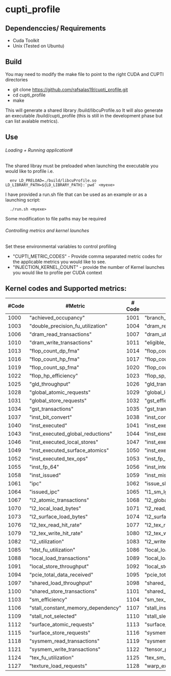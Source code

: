 # cupti_profile

## Dependenccies/ Requirements 
- Cuda Toolkit
- Unix (Tested on Ubuntu)

## Build
You may need to modify the make file to point to the right CUDA and CUPTI directories

- git clone https://github.com/rafsalas19/cupti_profile.git
- cd cupti_profile
- make

This will generate a shared library /build/libcuProfile.so 
It will also generate an executable /build/cupti_profile (this is still in the development phase but can list avalable metrics).

## Use

###### Loading + Running application#
The shared libray must be preloaded when launching the executable you would like to profile i.e.  
      
      env LD_PRELOAD=./build/libcuProfile.so LD_LIBRARY_PATH=${LD_LIBRARY_PATH}:`pwd` <myexe>
      
I have provided a run.sh file that can be used as an example or as a launching script:

      ./run.sh <myexe>
Some modification to file paths may be required

###### Controlling metrics and kernel launches
Set these environmental variables to control profiling
- "CUPTI_METRIC_CODES" - Provide comma separated metric codes for the applicable metrics you would like to see.
- "INJECTION_KERNEL_COUNT" - provide the number of Kernel launches you would like to profile per CUDA context

## Kernel codes and Supported metrics:
| #Code        | #Metric   | # Code     | #Metric    | # Code     | #Metric    |
|--------------|-----------|------------|------------|------------|------------|
|1000|"achieved_occupancy"|1001|"branch_efficiency"|1002|"cf_executed"|
|1003|"double_precision_fu_utilization"|1004|"dram_read_bytes"|1005|"dram_read_throughput"|
|1006|"dram_read_transactions"|1007|"dram_utilization"|1008|"dram_write_bytes"|1009|"dram_write_throughput"|
|1010|"dram_write_transactions"|1011|"eligible_warps_per_cycle"|1012|"flop_count_dp_add"|
|1013|"flop_count_dp_fma"|1014|"flop_count_dp_mul"|1015|"flop_count_hp_add"|
|1016|"flop_count_hp_fma"|1017|"flop_count_hp_mul"|1018|"flop_count_sp_add"|
|1019|"flop_count_sp_fma"|1020|"flop_count_sp_mul"|1021|"flop_dp_efficiency"|
|1022|"flop_hp_efficiency"|1023|"flop_sp_efficiency"|1024|"gld_efficiency"|
|1025|"gld_throughput"|1026|"gld_transactions"|1027|"gld_transactions_per_request"|
|1028|"global_atomic_requests"|1029|"global_load_requests"|1030|"global_reduction_requests"|
|1031|"global_store_requests"|1032|"gst_efficiency"|1033|"gst_throughput"|
|1034|"gst_transactions"|1035|"gst_transactions_per_request"|1036|"half_precision_fu_utilization"|
|1037|"inst_bit_convert"|1038|"inst_compute_ld_st"|1039|"inst_control"|
|1040|"inst_executed"|1041|"inst_executed_global_atomics"|1042|"inst_executed_global_loads"|
|1043|"inst_executed_global_reductions"|1044|"inst_executed_global_stores"|1045|"inst_executed_local_loads"|
|1046|"inst_executed_local_stores"|1047|"inst_executed_shared_loads"|1048|"inst_executed_shared_stores"|
|1049|"inst_executed_surface_atomics"|1050|"inst_executed_surface_reductions"|1051|"inst_executed_surface_stores"|
|1052|"inst_executed_tex_ops"|1053|"inst_fp_16"|1054|"inst_fp_32"|
|1055|"inst_fp_64"|1056|"inst_integer"|1057|"inst_inter_thread_communication"|
|1058|"inst_issued"|1059|"inst_misc"|1060|"inst_per_warp"|
|1061|"ipc"|1062|"issue_slot_utilization"|1063|"issue_slots"|
|1064|"issued_ipc"|1065|"l1_sm_lg_utilization"|1066|"l2_atomic_throughput"|
|1067|"l2_atomic_transactions"|1068|"l2_global_atomic_store_bytes"|1069|"l2_global_load_bytes"|
|1070|"l2_local_load_bytes"|1071|"l2_read_throughput"|1072|"l2_read_transactions"|
|1073|"l2_surface_load_bytes"|1074|"l2_surface_store_bytes"|1075|"l2_tex_hit_rate"|
|1076|"l2_tex_read_hit_rate"|1077|"l2_tex_read_throughput"|1078|"l2_tex_read_transactions"|
|1079|"l2_tex_write_hit_rate"|1080|"l2_tex_write_throughput"|1081|"l2_tex_write_transactions"|
|1082|"l2_utilization"|1083|"l2_write_throughput"|1084|"l2_write_transactions"|
|1085|"ldst_fu_utilization"|1086|"local_load_requests"|1087|"local_load_throughput"|
|1088|"local_load_transactions"|1089|"local_load_transactions_per_request"|1090|"local_store_requests"|
|1091|"local_store_throughput"|1092|"local_store_transactions"|1093|"local_store_transactions_per_request"|
|1094|"pcie_total_data_received"|1095|"pcie_total_data_transmitted"|1096|"shared_efficiency"|
|1097|"shared_load_throughput"|1098|"shared_load_transactions"|1099|"shared_store_throughput"|
|1100|"shared_store_transactions"|1101|"shared_utilization"|1102|"single_precision_fu_utilization"|
|1103|"sm_efficiency"|1104|"sm_tex_utilization"|1105|"special_fu_utilization"|
|1106|"stall_constant_memory_dependency"|1107|"stall_inst_fetch"|1108|"stall_memory_dependency"|
|1109|"stall_not_selected"|1110|"stall_sleeping"|1111|"stall_texture"|
|1112|"surface_atomic_requests"|1113|"surface_load_requests"|1114|"surface_reduction_requests"|
|1115|"surface_store_requests"|1116|"sysmem_read_bytes"|1117|"sysmem_read_throughput"|
|1118|"sysmem_read_transactions"|1119|"sysmem_write_bytes"|1120|"sysmem_write_throughput"|
|1121|"sysmem_write_transactions"|1122|"tensor_precision_fu_utilization"|1123|"tex_cache_hit_rate"|
|1124|"tex_fu_utilization"|1125|"tex_sm_tex_utilization"|1126|"tex_sm_utilization"|
|1127|"texture_load_requests"|1128|"warp_execution_efficiency"|1129|"warp_nonpred_execution_efficiency"	

